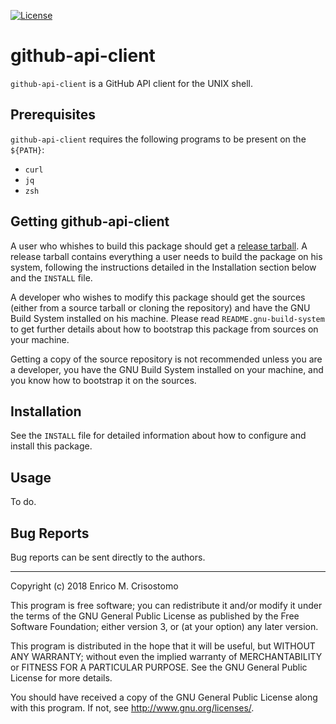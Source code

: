 [![License](https://img.shields.io/badge/license-GPL--3.0-blue.svg?style=flat)](https://github.com/emcrisostomo/github-api-client/blob/master/LICENSE)

github-api-client
=================

`github-api-client` is a GitHub API client for the UNIX shell.

Prerequisites
-------------

`github-api-client` requires the following programs to be present on the `${PATH}`:

  * `curl`
  * `jq`
  * `zsh`

Getting github-api-client
-------------------------

A user who whishes to build this package should get a [release
tarball][release].  A release tarball contains everything a user needs to build
the package on his system, following the instructions detailed in the
Installation section below and the `INSTALL` file.

A developer who wishes to modify this package should get the sources (either
from a source tarball or cloning the repository) and have the GNU Build System
installed on his machine.  Please read `README.gnu-build-system` to get further
details about how to bootstrap this package from sources on your machine.

Getting a copy of the source repository is not recommended unless you are a
developer, you have the GNU Build System installed on your machine, and you know
how to bootstrap it on the sources.

[release]: https://github.com/emcrisostomo/github-api-client/releases

Installation
------------

See the `INSTALL` file for detailed information about how to configure and
install this package.

Usage
-----

To do.

Bug Reports
-----------

Bug reports can be sent directly to the authors.

-----

Copyright (c) 2018 Enrico M. Crisostomo

This program is free software; you can redistribute it and/or modify it under
the terms of the GNU General Public License as published by the Free Software
Foundation; either version 3, or (at your option) any later version.

This program is distributed in the hope that it will be useful, but WITHOUT ANY
WARRANTY; without even the implied warranty of MERCHANTABILITY or FITNESS FOR A
PARTICULAR PURPOSE.  See the GNU General Public License for more details.

You should have received a copy of the GNU General Public License along with
this program.  If not, see <http://www.gnu.org/licenses/>.
